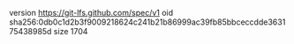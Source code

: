 version https://git-lfs.github.com/spec/v1
oid sha256:0db0c1d2b3f9009218624c241b21b86999ac39fb85bbceccdde363175438985d
size 1704
